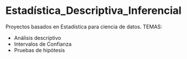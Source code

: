 # Estadística_Descriptiva_Inferencial
Proyectos basados en Estadística para ciencia de datos. 
TEMAS:
* Análisis descriptivo
* Intervalos de Confianza
* Pruebas de hipótesis 
